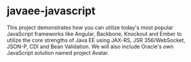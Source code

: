 javaee-javascript
=================

This project demonstrates how you can utilize today's most popular JavaScript frameworks like Angular, Backbone, Knockout and Ember to utilize the core strengths of Java EE using JAX-RS, JSR 356/WebSocket, JSON-P, CDI and Bean Validation. We will also include Oracle's own JavaScript solution named project Avatar.
